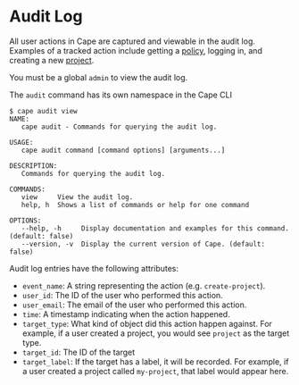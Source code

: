 # Audit Log

All user actions in Cape are captured and viewable in the audit log. Examples
of a tracked action include getting a [policy](./policy.md), logging in,
and creating a new [project](./project.md).

You must be a global `admin` to view the audit log.

The `audit` command has its own namespace in the Cape CLI

```
$ cape audit view
NAME:
   cape audit - Commands for querying the audit log.

USAGE:
   cape audit command [command options] [arguments...]

DESCRIPTION:
   Commands for querying the audit log.

COMMANDS:
   view     View the audit log.
   help, h  Shows a list of commands or help for one command

OPTIONS:
   --help, -h     Display documentation and examples for this command. (default: false)
   --version, -v  Display the current version of Cape. (default: false)
```

Audit log entries have the following attributes:

- `event_name`: A string representing the action (e.g. `create-project`).
- `user_id`: The ID of the user who performed this action.
- `user_email`: The email of the user who performed this action.
- `time`: A timestamp indicating when the action happened.
- `target_type`: What kind of object did this action happen against. For example, if a user created a project, you would see `project` as the target type.
- `target_id`: The ID of the target
- `target_label`: If the target has a label, it will be recorded. For example, if a user created a project called `my-project`, that label would appear here.

